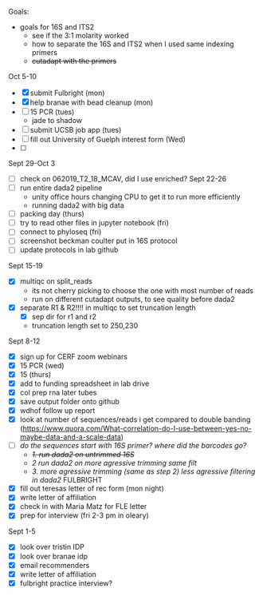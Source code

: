 Goals: 
-  goals for 16S and ITS2
	- see if the 3:1 molarity worked
	- how to separate the 16S and ITS2 when I used same indexing primers 
	- ~~cutadapt with the primers~~ 

Oct 5-10
- [x] submit Fulbright (mon)
- [x] help branae with bead cleanup (mon)
- [ ] 15 PCR (tues)
	- jade to shadow
- [ ] submit UCSB job app (tues)
- [ ] fill out University of Guelph interest form (Wed)
- [ ] 

Sept 29-Oct 3
- [ ] check on 062019_T2_18_MCAV, did I use enriched?
Sept 22-26
- [ ] run entire dada2 pipeline
	- unity office hours changing CPU to get it to run more efficiently
	- running dada2 with big data
- [ ] packing day (thurs)
- [ ] try to read other files in jupyter notebook (fri)
- [ ] connect to phyloseq (fri)
- [ ] screenshot beckman coulter put in 16S protocol
- [ ] update protocols in lab github

Sept 15-19
- [x] multiqc on split_reads
	- its not cherry picking to choose the one with most number of reads
	- run on different cutadapt outputs, to see quality before dada2
- [x] separate R1 & R2!!!! in multiqc to set truncation length
	- [x] sep dir for r1 and r2
	- truncation length set to 250,230


Sept 8-12
- [x] sign up for CERF zoom webinars
- [x] 15 PCR (wed)
- [x] 15 (thurs)
- [x] add to funding spreadsheet in lab drive
- [x] col prep rna later tubes
- [x] save output folder onto github
- [x] wdhof follow up report
- [x] look at number of sequences/reads i get compared to double banding (https://www.quora.com/What-correlation-do-I-use-between-yes-no-maybe-data-and-a-scale-data)
- [ ] *do the sequences start with 16S primer? where did the barcodes go?*
	- *~~1. run dada2 on untrimmed 16S~~*
	- *2 run dada2 on more agressive trimming same filt*
	- *3. more agressive trimming (same as step 2) less agressive filtering in dada2*
FULBRIGHT
- [x] fill out teresas letter of rec form (mon night)
- [x] write letter of affiliation
- [x] check in with Maria Matz for FLE letter
- [x] prep for interview (fri 2-3 pm in oleary)

Sept 1-5
- [x] look over tristin IDP
- [x] look over branae idp
- [x] email recommenders 
- [x] write letter of affiliation
- [x] fulbright practice interview?